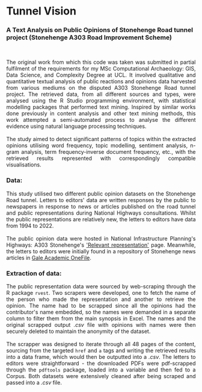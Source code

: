 # Tunnel Vision</br>

### A Text Analysis on Public Opinions of Stonehenge Road tunnel project (Stonehenge A303 Road Improvement Scheme)</br>
</br>
<div align="justify">

The original work from which this code was taken was submitted in partial fulfilment of the requirements for my MSc Computational Archaeology: GIS, Data Science, and Complexity Degree at UCL. It involved qualitative and quantitative textual analysis of public reactions and opinions data harvested from various mediums on the disputed A303 Stonehenge Road tunnel project. The retrieved data, from all different sources and types, were analysed using the R Studio programming environment, with statistical modelling packages that performed text mining. Inspired by similar works done previously in content analysis and other text mining methods, this work attempted a semi-automated process to analyse the different evidence using natural language processing techniques.</br>
</br>
The study aimed to detect significant patterns of topics within the extracted opinions utilising word frequency, topic modelling, sentiment analysis, n-gram analysis, term frequency-inverse document frequency, etc., with the retrieved results represented with correspondingly compatible visualisations.</br>
</div>

<div align="justify">

### Data:</br>
This study utilised two different public opinion datasets on the Stonehenge Road tunnel. Letters to editors' data are written responses by the public to newspapers in response to news or articles published on the road tunnel and public representations during National Highways consultations. Whilst the public representations are relatively new, the letters to editors have data from 1994 to 2022.</br>
</br>
The public opinion data were hosted in National Infrastructure Planning's Highways: A303 Stonehenge's ['Relevant representation'](https://infrastructure.planninginspectorate.gov.uk/projects/south-west/a303-stonehenge/?ipcsection=relreps&ipcpagesizesubmit=Apply&ipcsearch=&ipcpagesize=100&ipcpage=1) page. Meanwhile, the letters to editors were initially found in a repository of Stonehenge news articles in [Gale Academic OneFile](https://go.gale.com/ps/dispBasicSearch.do?userGroupName=ucl_ttda&prodId=AONE).</br>
</div>

<div align="justify">

### Extraction of data:</br>
The public representation data were sourced by web-scraping through the R package ``rvest``. Two scrapers were developed, one to fetch the name of the person who made the representation and another to retrieve the opinion. The name had to be scrapped since all the opinions had the contributor's name embedded, so the names were demanded in a separate column to filter them from the main synopsis in Excel. The names and the original scrapped output <i>.csv</i> file with opinions with names were then securely deleted to maintain the anonymity of the dataset.</br>
</br>
The scrapper was designed to iterate through all 48 pages of the content, sourcing from the targeted ``href`` and ``a`` tags and writing the retrieved results into a data frame, which would then be outputted into a <i>.csv</i>. The letters to editors were straightforward - the downloaded PDFs were pdf-scrapped through the ``pdftools`` package, loaded into a variable and then fed to a Corpus. Both datasets were extensively cleaned after being scraped and passed into a <i>.csv</i> file.</br>
</div>
